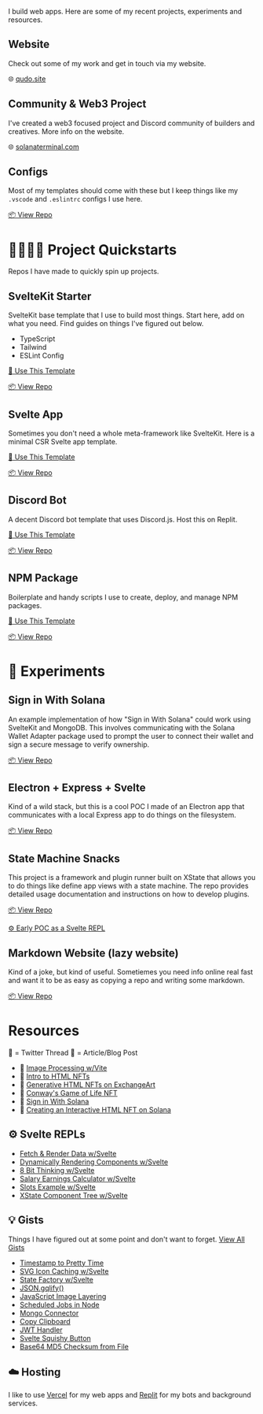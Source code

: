 I build web apps. Here are some of my recent projects, experiments and resources.

## Website
Check out some of my work and get in touch via my website.

🌐 [qudo.site](https://qudo.site)

## Community & Web3 Project
I've created a web3 focused project and Discord community of builders and creatives. More info on the website.

🌐 [solanaterminal.com](https://solanaterminal.com)

## Configs
Most of my templates should come with these but I keep things like my `.vscode` and `.eslintrc` configs I use here.

[📦 View Repo](https://github.com/qudo-code/qudo-code)

# 🏃🏻‍♂️💨 Project Quickstarts
Repos I have made to quickly spin up projects.


## SvelteKit Starter
SvelteKit base template that I use to build most things. Start here, add on what you need. Find guides on things I've figured out below.  

- TypeScript
- Tailwind
- ESLint Config

[🚀 Use This Template](https://github.com/qudo-code/template--sveltekit/generate)

[📦 View Repo](https://github.com/qudo-code/template--sveltekit)



## Svelte App
Sometimes you don't need a whole meta-framework like SvelteKit. Here is a minimal CSR Svelte app template.

[🚀 Use This Template](https://github.com/qudo-code/template--svelte/generate)

[📦 View Repo](https://github.com/qudo-code/template--svelte)



## Discord Bot
A decent Discord bot template that uses Discord.js. Host this on Replit.

[🚀 Use This Template](https://github.com/qudo-code/template--discord-bot/generate)

[📦 View Repo](https://github.com/qudo-code/template--discord-bot)



## NPM Package
Boilerplate and handy scripts I use to create, deploy, and manage NPM packages.

[🚀 Use This Template](https://github.com/qudo-code/template--npm-package/generate)

[📦 View Repo](https://github.com/qudo-code/template--npm-package)



# 🧪 Experiments
## Sign in With Solana
An example implementation of how "Sign in With Solana" could work using SvelteKit and MongoDB. This involves communicating with the Solana Wallet Adapter package used to prompt the user to connect their wallet and sign a secure message to verify ownership.

[📦 View Repo](https://github.com/qudo-code/svelte-sign-in-with-solana)



## Electron + Express + Svelte
Kind of a wild stack, but this is a cool POC I made of an Electron app that communicates with a local Express app to do things on the filesystem.

[📦 View Repo](https://github.com/qudo-code/template--electron-express-svelte)



## State Machine Snacks
This project is a framework and plugin runner built on XState that allows you to do things like define app views with a state machine. The repo provides detailed usage documentation and instructions on how to develop plugins.

[📦 View Repo](https://github.com/qudo-code/template--electron-express-svelte)

[⚙️ Early POC as a Svelte REPL](https://svelte.dev/repl/41dcf49502434b6a9a22acd5d042bfae?version=3.55.0)



## Markdown Website (lazy website)
Kind of a joke, but kind of useful. Sometiemes you need info online real fast and want it to be as easy as copying a repo and writing some markdown.

[📦 View Repo](https://github.com/qudo-code/template--markdown-website)


# Resources
🧵 = Twitter Thread
📝 = Article/Blog Post
- 🧵 [Image Processing w/Vite](https://twitter.com/_qudo/status/1609985428593184768?s=20&t=vIUWBh0_pWh2RuNitoCiFA)
- 🧵 [Intro to HTML NFTs](https://twitter.com/_qudo/status/1586860095841128449?s=20&t=9forSndJ2zDRblOU3Yv6_g)
- 🧵 [Generative HTML NFTs on ExchangeArt](https://twitter.com/_qudo/status/1591151089164095490?s=20&t=9forSndJ2zDRblOU3Yv6_g)
- 🧵 [Conway's Game of Life NFT](https://twitter.com/_qudo/status/1592177938761666561?s=20&t=9forSndJ2zDRblOU3Yv6_g)
- 🧵 [Sign in With Solana](https://twitter.com/_qudo/status/1593740408861134848?s=20&t=IIk1pvuA-4g8pHLAPygqyQ)
- 📝 [Creating an Interactive HTML NFT on Solana](https://medium.com/@qudo_40051/creating-an-interactive-html-nft-on-solana-46ab19d116e0)


## ⚙️ Svelte REPLs
- [Fetch & Render Data w/Svelte](https://svelte.dev/repl/4cab5caa7a5d40cbabced320290ec820?version=3.55.0)
- [Dynamically Rendering Components w/Svelte](https://svelte.dev/repl/106907cedf3d4de9a65976315f43a03b?version=3.55.0)
- [8 Bit Thinking w/Svelte](https://svelte.dev/repl/5d38d199f3494c45a76e05d2d480ae54?version=3.55.0)
- [Salary Earnings Calculator w/Svelte](https://svelte.dev/repl/761588a2136e462c90c50e712bd21e07?version=3.55.0)
- [Slots Example w/Svelte](https://svelte.dev/repl/9ade514ff7194613b8367e225afd1c2a?version=3.55.0)
- [XState Component Tree w/Svelte](https://svelte.dev/repl/41dcf49502434b6a9a22acd5d042bfae?version=3.55.0)

## 💡 Gists
Things I have figured out at some point and don't want to forget.
[View All Gists](https://gist.github.com/qudo-code)
- [Timestamp to Pretty Time](https://gist.github.com/qudo-code/f33653cff0b5431914fa64cd45c223d9)
- [SVG Icon Caching w/Svelte](https://gist.github.com/qudo-code/5ab764ea1787f5d5475f5493d27a7ec7)
- [State Factory w/Svelte](https://gist.github.com/qudo-code/e241814d8448d0c1cccb4b998eda5cea)
- [JSON.gqlify()](https://gist.github.com/qudo-code/391bace184936e20ea4cf091db896814)
- [JavaScript Image Layering](https://gist.github.com/qudo-code/3797880ed684487b5f3ac558c4fdb7ef)
- [Scheduled Jobs in Node](https://gist.github.com/qudo-code/e084f13b5ad6b80fdbbad250fdcf7b30)
- [Mongo Connector](https://gist.github.com/qudo-code/17b1a25286afdc85b53a8ea335d1e9b1) 
- [Copy Clipboard](https://gist.github.com/qudo-code/5c57429358b109b35ab0dd5464ff5ebe)
- [JWT Handler](https://gist.github.com/qudo-code/1fbfd0c5cff71eb94a0c82649a97f631)
- [Svelte Squishy Button](https://gist.github.com/qudo-code/d7d1f13b420aabff1bf7aaa60bf60a3a)
- [Base64 MD5 Checksum from File](https://gist.github.com/qudo-code/b985509f1656ee41db721059790dfbe4)

## ☁️ Hosting
I like to use [Vercel](https://vercel.com/) for my web apps and [Replit](https://replit.com/) for my bots and background services. 
